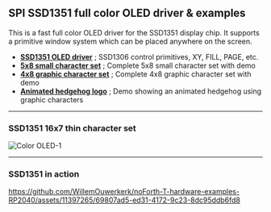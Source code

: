 ## SPI SSD1351 full color OLED driver & examples

This is a fast full color OLED driver for the SSD1351 display chip. It supports a primitive window system
which can be placed anywhere on the screen.

- [****SSD1351 OLED driver****](ssd1351-driver-07e-P.f) ; SSD1306 control primitives, XY, FILL, PAGE, etc.
- [****5x8 small character set****](ssd1351-small-chars-P.f) ; Complete 5x8 small character set with demo
- [****4x8 graphic character set****](ssd1351-graphic-chars-P.f) ; Complete 4x8 graphic character set with demo
- [****Animated hedgehog logo****](ssd1351-hedgehog-P2.f) ; Demo showing an animated hedgehog using graphic characters



***

### SSD1351 16x7 thin character set
![Color OLED-1](https://github.com/WillemOuwerkerk/noForth-T-hardware-examples-RP2040/assets/11397265/f177635d-dd83-4843-b2da-ec8030ce363b)

***

### SSD1351 in action ###

https://github.com/WillemOuwerkerk/noForth-T-hardware-examples-RP2040/assets/11397265/69807ad5-ed31-4172-9c23-8dc95ddb6fd8

